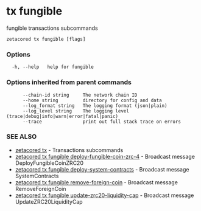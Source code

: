 # tx fungible

fungible transactions subcommands

```
zetacored tx fungible [flags]
```

### Options

```
  -h, --help   help for fungible
```

### Options inherited from parent commands

```
      --chain-id string     The network chain ID
      --home string         directory for config and data 
      --log_format string   The logging format (json|plain) 
      --log_level string    The logging level (trace|debug|info|warn|error|fatal|panic) 
      --trace               print out full stack trace on errors
```

### SEE ALSO

* [zetacored tx](zetacored_tx.md)	 - Transactions subcommands
* [zetacored tx fungible deploy-fungible-coin-zrc-4](zetacored_tx_fungible_deploy-fungible-coin-zrc-4.md)	 - Broadcast message DeployFungibleCoinZRC20
* [zetacored tx fungible deploy-system-contracts](zetacored_tx_fungible_deploy-system-contracts.md)	 - Broadcast message SystemContracts
* [zetacored tx fungible remove-foreign-coin](zetacored_tx_fungible_remove-foreign-coin.md)	 - Broadcast message RemoveForeignCoin
* [zetacored tx fungible update-zrc20-liquidity-cap](zetacored_tx_fungible_update-zrc20-liquidity-cap.md)	 - Broadcast message UpdateZRC20LiquidityCap

